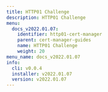 ```yaml
---
title: HTTP01 Challenge
description: HTTP01 Challenge
menu:
  docs_v2022.01.07:
    identifier: http01-cert-manager
    parent: cert-manager-guides
    name: HTTP01 Challenge
    weight: 20
menu_name: docs_v2022.01.07
info:
  cli: v0.0.4
  installer: v2022.01.07
  version: v2022.01.07
---
```


